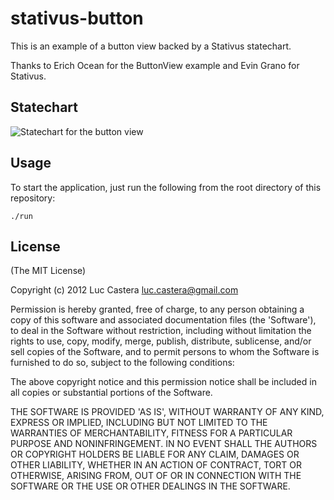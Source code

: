 # stativus-button

This is an example of a button view backed by a Stativus statechart.

Thanks to Erich Ocean for the ButtonView example and Evin Grano for Stativus.

## Statechart

![Statechart for the button view](https://raw.github.com/dambalah/stativus-button/master/statechart.png)


## Usage

To start the application, just run the following from the root directory
of this repository:

```
./run
```

## License

(The MIT License)

Copyright (c) 2012 Luc Castera <luc.castera@gmail.com>

Permission is hereby granted, free of charge, to any person obtaining a copy of this software and associated documentation files (the 'Software'), to deal in the Software without restriction, including without limitation the rights to use, copy, modify, merge, publish, distribute, sublicense, and/or sell copies of the Software, and to permit persons to whom the Software is furnished to do so, subject to the following conditions:

The above copyright notice and this permission notice shall be included in all copies or substantial portions of the Software.

THE SOFTWARE IS PROVIDED 'AS IS', WITHOUT WARRANTY OF ANY KIND, EXPRESS OR IMPLIED, INCLUDING BUT NOT LIMITED TO THE WARRANTIES OF MERCHANTABILITY, FITNESS FOR A PARTICULAR PURPOSE AND NONINFRINGEMENT. IN NO EVENT SHALL THE AUTHORS OR COPYRIGHT HOLDERS BE LIABLE FOR ANY CLAIM, DAMAGES OR OTHER LIABILITY, WHETHER IN AN ACTION OF CONTRACT, TORT OR OTHERWISE, ARISING FROM, OUT OF OR IN CONNECTION WITH THE SOFTWARE OR THE USE OR OTHER DEALINGS IN THE SOFTWARE.
